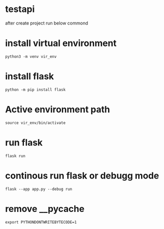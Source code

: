 # testapi

after create project run below commond 
# install virtual environment
    python3 -m venv vir_env

# install flask
    python -m pip install flask

# Active environment path 
    source vir_env/bin/activate

# run flask
    flask run
# continous run flask or debugg mode
    flask --app app.py --debug run

# remove __pycache 
    export PYTHONDONTWRITEBYTECODE=1

